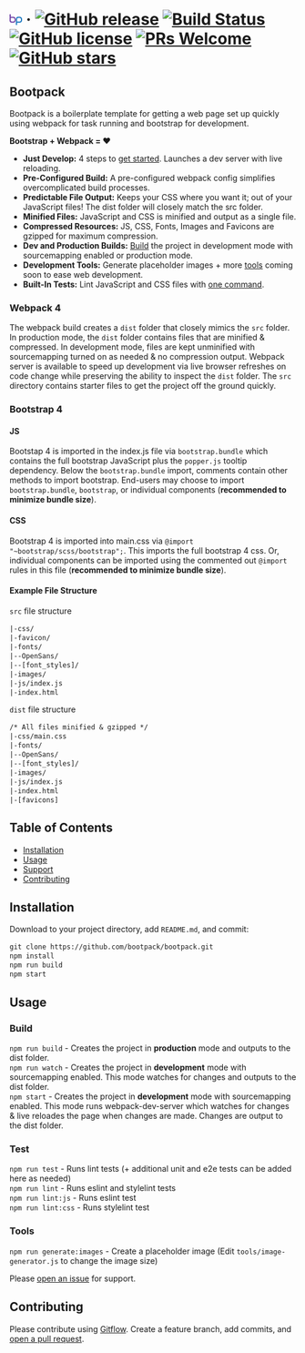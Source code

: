 # ![bootpack](thumbnail.png) &middot; [![GitHub release](https://img.shields.io/github/release/bootpack/bootpack.svg)](https://GitHub.com/bootpack/bootpack/releases/) [![Build Status](https://travis-ci.com/bootpack/bootpack.svg?branch=master)](https://travis-ci.com/bootpack/bootpack) [![GitHub license](https://img.shields.io/github/license/bootpack/bootpack.svg)](https://github.com/bootpack/bootpack/blob/master/LICENSE) [![PRs Welcome](https://img.shields.io/badge/PRs-welcome-brightgreen.svg?style=flat-square)](https://github.com/bootpack/bootpack/blob/master/.github/CONTRIBUTING.md) [![GitHub stars](https://img.shields.io/github/stars/bootpack/bootpack.svg?style=social&label=Star&maxAge=2592000)](https://GitHub.com/bootpack/bootpack/stargazers/)

## Bootpack

Bootpack is a boilerplate template for getting a web page set up quickly using webpack for task running and bootstrap for development.

**Bootstrap + Webpack = &hearts;**
- **Just Develop:** 4 steps to [get started](#installation). Launches a dev server with live reloading.
- **Pre-Configured Build:** A pre-configured webpack config simplifies overcomplicated build processes.
- **Predictable File Output:** Keeps your CSS where you want it; out of your JavaScript files! The dist folder will closely match the src folder.
- **Minified Files:** JavaScript and CSS is minified and output as a single file.
- **Compressed Resources:** JS, CSS, Fonts, Images and Favicons are gzipped for maximum compression.
- **Dev and Production Builds:** [Build](#build) the project in development mode with sourcemapping enabled or production mode.
- **Development Tools:** Generate placeholder images + more [tools](#tools) coming soon to ease web development.
- **Built-In Tests:** Lint JavaScript and CSS files with [one command](#test).

### Webpack 4
The webpack build creates a `dist` folder that closely mimics the `src` folder. In production mode, the `dist` folder contains files that are minified & compressed. In development mode, files are kept unminified with sourcemapping turned on as needed & no compression output. Webpack server is available to speed up development via live browser refreshes on code change while preserving the ability to inspect the `dist` folder. The `src` directory contains starter files to get the project off the ground quickly.

### Bootstrap 4
#### JS
Bootstap 4 is imported in the index.js file via `bootstrap.bundle` which contains the full bootstrap JavaScript plus the `popper.js` tooltip dependency. Below the `bootstrap.bundle` import, comments contain other methods to import bootstrap. End-users may choose to import `bootstrap.bundle`, `bootstrap`, or individual components (**recommended to minimize bundle size**).

#### CSS
Bootstrap 4 is imported into main.css via `@import "~bootstrap/scss/bootstrap";`. This imports the full bootstrap 4 css. Or, individual components can be imported using the commented out `@import` rules in this file (**recommended to minimize bundle size**).

#### Example File Structure
`src` file structure
```
|-css/
|-favicon/
|-fonts/
|--OpenSans/
|--[font_styles]/
|-images/
|-js/index.js
|-index.html
```

`dist` file structure
```
/* All files minified & gzipped */
|-css/main.css
|-fonts/
|--OpenSans/
|--[font_styles]/
|-images/
|-js/index.js
|-index.html
|-[favicons]
```

## Table of Contents
- [Installation](#installation)
- [Usage](#usage)
- [Support](#support)
- [Contributing](#contributing)

## Installation
Download to your project directory, add `README.md`, and commit:

```
git clone https://github.com/bootpack/bootpack.git
npm install
npm run build
npm start
```

## Usage
### Build
`npm run build` - Creates the project in **production** mode and outputs to the dist folder.   
`npm run watch` - Creates the project in **development** mode with sourcemapping enabled. This mode watches for changes and outputs to the dist folder.   
`npm start` - Creates the project in **development** mode with sourcemapping enabled. This mode runs webpack-dev-server which watches for changes & live reloades the page when changes are made. Changes are output to the dist folder.

### Test
`npm run test` - Runs lint tests (+ additional unit and e2e tests can be added here as needed)   
`npm run lint` - Runs eslint and stylelint tests   
`npm run lint:js` - Runs eslint test   
`npm run lint:css` - Runs stylelint test

### Tools
`npm run generate:images` - Create a placeholder image (Edit `tools/image-generator.js` to change the image size)

Please [open an issue](https://github.com/bootpack/bootpack/issues/new) for support.

## Contributing

Please contribute using [Gitflow](https://www.atlassian.com/git/tutorials/comparing-workflows/gitflow-workflow). Create a feature branch, add commits, and [open a pull request](https://github.com/bootpack/bootpack/compare/).
